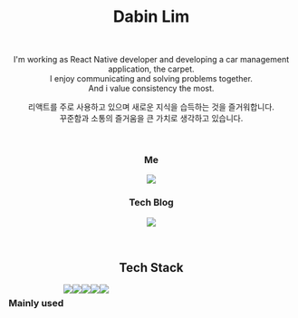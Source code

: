 <h1 align="center"> Dabin Lim </h1>

<br/>

<p align="center">
I'm working as React Native developer and developing a car management application, the carpet.<br>
I enjoy communicating and solving problems together.<br>
And i value consistency the most.</p>

<p align="center"> 
리액트를 주로 사용하고 있으며 새로운 지식을 습득하는 것을 즐거워합니다.<br>
꾸준함과 소통의 즐거움을 큰 가치로 생각하고 있습니다.</p>

<br>

<h3 align="center">  Me  </h3>
<p align="center">
<a href="mailto:dabinim09@gmail.com">
    <img 
        src="https://img.shields.io/badge/Gmail-EA4335?style=flat-square&logo=Gmail&logoColor=white"
        style="height : auto;"/>
</a>
<h3 align="center">Tech Blog</h3>
<p align="center">
<a href="https://beenlog.tistory.com/">
        <img 
        src="https://img.shields.io/badge/-tech--blog-brightgreen"
        style="height : auto;"/>
</a>
</p>

<br/>

<h2 align="center"> Tech Stack </h2>

<div align="center" style="display:flex">
     <h3>  Mainly used  </h3>
<img src="https://img.shields.io/badge/JavaScript-F7DF1E?style=flat-square&logo=JavaScript&logoColor=black"/>
<img src="https://img.shields.io/badge/TypeScript-3178C6?style=flat-square&logo=TypeScript&logoColor=white"/>    
<img src="https://img.shields.io/badge/React-61DAFB?style=flat-square&logo=React&logoColor=black"/>
<img src="https://img.shields.io/badge/CSS3-1572B6?style=flat&logo=CSS3&logoColor=white"/>
<img src="https://img.shields.io/badge/HTML5-E34F26?style=flat&logo=HTML5&logoColor=white"/>
    
</div>

<br/>

<br/>

